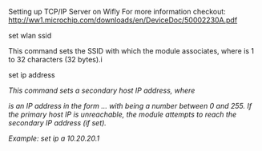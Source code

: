 Setting up TCP/IP Server on Wifly 
For more information checkout: 
http://ww1.microchip.com/downloads/en/DeviceDoc/50002230A.pdf

set wlan ssid <string>

This command sets the SSID with which the module associates, where <string> is 1 to
32 characters (32 bytes).i

set ip address <address>

This command sets a secondary host IP address, where <address> is an IP address
in the form <value>.<value>.<value>.<value> with <value> being a number between 0
and 255. If the primary host IP is unreachable, the module attempts to reach the secondary
IP address (if set).

Example: set ip a 10.20.20.1
